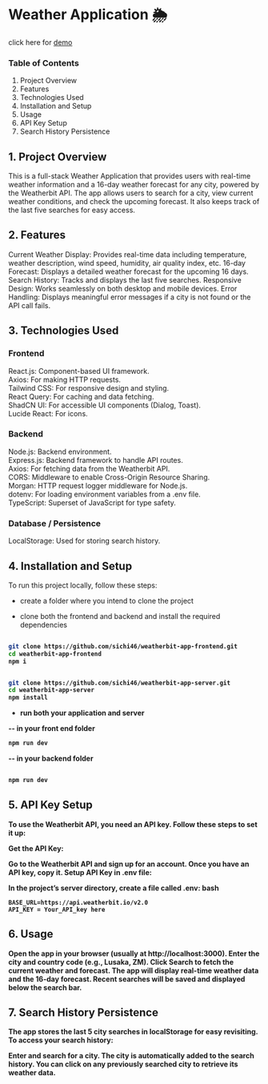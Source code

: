 # Weather Application 🌦️

click here for <a href="https://weatherbit-app-frontend.vercel.app/">demo</a>

### Table of Contents

1. Project Overview
2. Features
3. Technologies Used
4. Installation and Setup
5. Usage
6. API Key Setup
7. Search History Persistence

## 1. Project Overview

This is a full-stack Weather Application that provides users with real-time weather information and a 16-day weather forecast for any city, powered by the Weatherbit API. The app allows users to search for a city, view current weather conditions, and check the upcoming forecast. It also keeps track of the last five searches for easy access.

## 2. Features

Current Weather Display: Provides real-time data including temperature, weather description, wind speed, humidity, air quality index, etc.
16-day Forecast: Displays a detailed weather forecast for the upcoming 16 days.
Search History: Tracks and displays the last five searches.
Responsive Design: Works seamlessly on both desktop and mobile devices.
Error Handling: Displays meaningful error messages if a city is not found or the API call fails.

## 3. Technologies Used

### Frontend

React.js: Component-based UI framework.<br>
Axios: For making HTTP requests.<br>
Tailwind CSS: For responsive design and styling.<br>
React Query: For caching and data fetching.<br>
ShadCN UI: For accessible UI components (Dialog, Toast).<br>
Lucide React: For icons.<br>

### Backend

Node.js: Backend environment.<br>
Express.js: Backend framework to handle API routes.<br>
Axios: For fetching data from the Weatherbit API.<br>
CORS: Middleware to enable Cross-Origin Resource Sharing.<br>
Morgan: HTTP request logger middleware for Node.js.<br>
dotenv: For loading environment variables from a .env file.<br>
TypeScript: Superset of JavaScript for type safety.<br>

### Database / Persistence

LocalStorage: Used for storing search history.

## 4. Installation and Setup

To run this project locally, follow these steps:

- create a folder where you intend to clone the project

- clone both the frontend and backend and install the required dependencies<b>

```bash

git clone https://github.com/sichi46/weatherbit-app-frontend.git
cd weatherbit-app-frontend
npm i
```

```bash

git clone https://github.com/sichi46/weatherbit-app-server.git
cd weatherbit-app-server
npm install
```

- run both your application and server <br>

-- in your front end folder

```bash
npm run dev
```

-- in your backend folder

```bash

npm run dev
```

## 5. API Key Setup

To use the Weatherbit API, you need an API key. Follow these steps to set it up:

Get the API Key:

Go to the Weatherbit API and sign up for an account.
Once you have an API key, copy it.
Setup API Key in .env file:

In the project’s server directory, create a file called .env:
bash

```plaintext
BASE_URL=https://api.weatherbit.io/v2.0
API_KEY = Your_API_key here
```

## 6. Usage

Open the app in your browser (usually at http://localhost:3000).
Enter the city and country code (e.g., Lusaka, ZM).
Click Search to fetch the current weather and forecast.
The app will display real-time weather data and the 16-day forecast.
Recent searches will be saved and displayed below the search bar.

## 7. Search History Persistence

The app stores the last 5 city searches in localStorage for easy revisiting. To access your search history:

Enter and search for a city.
The city is automatically added to the search history.
You can click on any previously searched city to retrieve its weather data.
